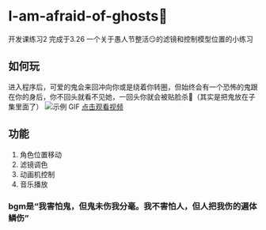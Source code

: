 # I-am-afraid-of-ghosts👻
开发课练习2 完成于3.26
一个关于愚人节整活😏的滤镜和控制模型位置的小练习
## 如何玩
进入程序后，可爱的鬼会来回冲向你或是绕着你转圈，但始终会有一个恐怖的鬼跟在你的身后，你不回头就看不见她，一回头你就会被贴脸杀🥴（其实是把鬼放在子集里面了）
![示例 GIF](https://github.com/457231201/afraid-ghosts/blob/main/vlog/1.gif?raw=true)
[点击观看视频](https://github.com/457231201/afraid-ghosts/blob/main/vlog/1.mp4)

## 功能
1. 角色位置移动
2. 滤镜调色
3. 动画机控制
4. 音乐播放

### bgm是“我害怕鬼，但鬼未伤我分毫。我不害怕人，但人把我伤的遍体鳞伤”
